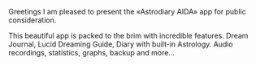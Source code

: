 Greetings
I am pleased to present the «Astrodiary AIDA» app for public consideration.

This beautiful app is packed to the brim with incredible features. Dream Journal, Lucid Dreaming Guide, Diary with built-in Astrology.
Audio recordings, statistics, graphs, backup and more...
